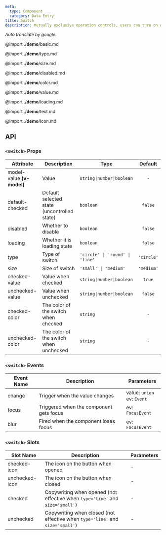 ```yaml
meta:
  type: Component
  category: Data Entry
title: Switch
description: Mutually exclusive operation controls, users can turn on or turn off a certain function.
```

*Auto translate by google.*

@import ./__demo__/basic.md

@import ./__demo__/type.md

@import ./__demo__/size.md

@import ./__demo__/disabled.md

@import ./__demo__/color.md

@import ./__demo__/value.md

@import ./__demo__/loading.md

@import ./__demo__/text.md

@import ./__demo__/icon.md

## API


### `<switch>` Props

|Attribute|Description|Type|Default|
|---|---|---|:---:|
|model-value **(v-model)**|Value|`string\|number\|boolean`|`-`|
|default-checked|Default selected state (uncontrolled state)|`boolean`|`false`|
|disabled|Whether to disable|`boolean`|`false`|
|loading|Whether it is loading state|`boolean`|`false`|
|type|Type of switch|`'circle' \| 'round' \| 'line'`|`'circle'`|
|size|Size of switch|`'small' \| 'medium'`|`'medium'`|
|checked-value|Value when checked|`string\|number\|boolean`|`true`|
|unchecked-value|Value when unchecked|`string\|number\|boolean`|`false`|
|checked-color|The color of the switch when checked|`string`|`-`|
|unchecked-color|The color of the switch when unchecked|`string`|`-`|
### `<switch>` Events

|Event Name|Description|Parameters|
|---|---|---|
|change|Trigger when the value changes|value: `union`<br>ev: `Event`|
|focus|Triggered when the component gets focus|ev: `FocusEvent`|
|blur|Fired when the component loses focus|ev: `FocusEvent`|
### `<switch>` Slots

|Slot Name|Description|Parameters|
|---|---|---|
|checked-icon|The icon on the button when opened|-|
|unchecked-icon|The icon on the button when closed|-|
|checked|Copywriting when opened (not effective when `type='line'` and `size='small'`)|-|
|unchecked|Copywriting when closed (not effective when `type='line'` and `size='small'`)|-|


